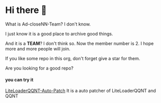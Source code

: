 # Hi there 👋
What is Ad-closeNN-Team? I don't know.

I just know it is a good place to archive good things.

And it is a **TEAM**? I don't think so. Now the member number is 2. I hope more and more people will join.

If you like some repo in this org, don't forget give a star for them.

Are you looking for a good repo?
#### you can try it
[LiteLoaderQQNT-Auto-Patch](https://github.com/Ad-closeNN-Team/LiteLoaderQQNT-Auto-Patch)
It is a auto patcher of LiteLoaderQQNT and QQNT
